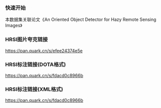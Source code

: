 ### 快速开始
本数据集关联论文《An Oriented Object Detector for Hazy Remote
 Sensing Images》
### HRSI图片夸克链接
https://pan.quark.cn/s/efee24374e5e

### HRSI标注链接(DOTA格式)
https://pan.quark.cn/s/fdacd0c8966b

### HRSI标注链接(XML格式)
https://pan.quark.cn/s/fdacd0c8966b